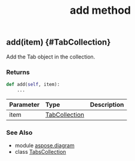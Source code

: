 ﻿---
title: add method
second_title: Aspose.Diagram for Python via .NET API References
description: 
type: docs
weight: 20
url: /python-net/aspose.diagram/tabscollection/add/
is_root: false
---

## add(item) {#TabCollection}

Add the Tab object in the collection.

### Returns 





```python
def add(self, item):
    ...
```


| Parameter | Type | Description |
| :- | :- | :- |
| item | [TabCollection](/diagram/python-net/aspose.diagram/tabcollection) |  |



### See Also
* module [aspose.diagram](../../)
* class [TabsCollection](/diagram/python-net/aspose.diagram/tabscollection)
